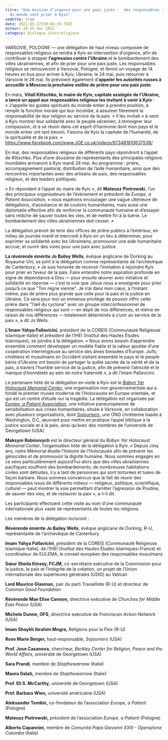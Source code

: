 ```yaml
---
titre: "Une mission d’urgence pour une paix juste :  des responsables religieux
  du monde vont prier à Kyiv"
vedette: true
date: 2022-05-22T20:04:33.750Z
auteur: 24-25 mai 2022
category: Dialogue interreligieux
---
```

VARSOVIE, POLOGNE —&nbsp;une délégation de haut niveau composée de responsables religieux se rendra à Kyiv en intervention d’urgence, afin de contribuer à stopper **l’agression contre l’Ukraine** et le bombardement des villes ukrainiennes, et afin de prier pour une paix juste. Les responsables religieux se retrouveront à Varsovie, Pologne, et feront un voyage de 14 heures en bus pour arriver à Kyiv, Ukraine, le 24 mai, puis retourner à Varsovie le 26 mai. Ils prévoient également d’**appeler les autorités russes à accueillir à Moscou la prochaine veillée de prière pour une paix juste**.

En mars, **Vitali Klitschko, le maire de Kyiv, capitale assiégée de l’Ukraine, a lancé un appel aux responsables religieux les invitant à venir à Kyiv**&nbsp;: «&nbsp;J’appelle les guides spirituels du monde entier à prendre position, à remplir la fonction morale qui leur incombe, à assumer fièrement la responsabilité de leur religion au service de la paix.&nbsp;» Il les invitait «&nbsp;à venir à Kyiv montrer leur solidarité avec le peuple ukrainien, à témoigner leur compassion, et à se réunir dans cet esprit d’harmonie dont mon pays et le monde entier ont tant besoin. Faisons de Kyiv la capitale de l’humanité, de la spiritualité et de la paix.&nbsp;» *<https://www.facebook.com/www.JOE.co.uk/videos/673481810637538/>*

En mai, des responsables religieux de différents pays répondront à l’appel de Klitschko. Plus d’une douzaine de représentants des principales religions mondiales arriveront à Kyiv mardi 24 mai. Au programme : prière, accompagnement pastoral, distribution de l’aide humanitaire, ainsi que des rencontres importantes avec des artisans de paix, des responsables religieux, et des leaders politiques.

«&nbsp;En répondant à l’appel du maire de Kyiv&nbsp;», dit **Mateusz Piotrowski**, l’un des principaux organisateurs de l’événement et président de *Europe, a Patient Association*, «&nbsp;nous espérons encourager une vague ultérieure de délégations, d’assistance et de couloirs humanitaires, mais aussi une diplomatie effective afin de renforcer la communauté humaine et d’essayer sans relâche de sauver toutes les vies, et de mettre fin à la tuerie. Le bombardement des villes ukrainiennes doit cesser.&nbsp;»

La délégation prévoit de tenir des offices de prière publics à l’extérieur, en milieu de journée mardi et mercredi à Kyiv en un lieu à déterminer, pour exprimer sa solidarité avec les Ukrainiens, promouvoir une aide humanitaire accrue, et ouvrir des voies pour une paix avec justice.

**La révérende émérite Jo Bailey Wells**, évêque anglicane de Dorking au Royaume-Uni, se joint à la délégation comme représentante de l’archevêque de Canterbury. «&nbsp;Je suis honorée de recevoir l’invitation à rejoindre Kyiv pour prier en faveur de la paix. Faire entendre notre aspiration profonde en signe de dépendance à Dieu —&nbsp;pour ensuite œuvrer avec initiative et solidarité en réponse&nbsp;— c’est la voie que Jésus nous a enseignée pour prier jusqu’à ce que "Ton règne vienne". Je n’ai dans mon cœur, à l’instant même, pas de prière plus grande que celle pour la paix et la justice en Ukraine. Ce sera pour moi un immense privilège de pouvoir offrir cette prière dans "l’œil du cyclone" avec un groupe interconfessionnel de responsables religieux qui sont —&nbsp;en dépit de nos différences, et même en raison de nos différences&nbsp;— totalement déterminés à s’unir au service de la paix&nbsp;», a dit Jo Wells.

**L’Imam Yahya Pallavicini**, président de la COREIS (Communauté Religieuse Islamique-Italie) et président de l’IHEI (Institut des Hautes Études Islamiques), se joindra à la délégation. «&nbsp;Nous avons besoin d’apprendre ensemble comment développer un modèle fiable et la valeur ajoutée d’une coopération interreligieuse au service des âmes blessées d’Europe. Juifs, chrétiens et musulmans en Occident visitant ensemble le pays et le peuple bénis d’Ukraine ont besoin de partager la quête sacrée de la vérité et de la paix, à travers l’humble service de la justice, afin de prévenir l’atrocité et le manque d’honnêteté au sein de notre fraternité&nbsp;», a dit l’imam Pallavicini.

Le partenaire hôte de la délégation en visite à Kyiv est le *[Babyn Yar Holocaust Memorial Center](https://babynyar.org/en/about)*, une organisation non gouvernementale qui a fondé le premier musée moderne de l’Holocauste en Europe orientale, et qui est un centre d’étude sur la tragédie. La délégation est organisée par *[Europe, a Patient Association](https://www.europeapatient.com/)*, une initiative paneuropéenne de sensibilisation aux crises humanitaires, située à Varsovie, en collaboration avec plusieurs organisations, dont *[Sojourners](https://sojo.net/join/campaigns/nonviolence-and-peace)*, une ONG chrétienne basée à Washington, D.C, œuvrant pour mettre en pratique l’appel biblique à la justice sociale et à la paix, ainsi qu’avec des membres de l’université de Georgetown (USA).

**Maksym Rabinovych** est le directeur général du *Babyn Yar Holocaust Memorial Center*, l’organisation hôte de la délégation à Kyiv. «&nbsp;Depuis cinq ans, notre Mémorial étudie l’histoire de l’Holocauste afin de prévenir les génocides et de promouvoir la dignité humaine. Nous sommes engagés en ce sens particulièrement aujourd’hui alors que des villes ukrainiennes pacifiques souffrent des bombardements, de nombreuses habitations civiles sont détruites, il y a tant de personnes qui sont torturées et tuées de façon barbare. Nous sommes convaincus que le fait de réunir des responsables issus de différents milieux —&nbsp;religieux, politique, scientifique, culturel&nbsp;— peut montrer la voie permettant d’arrêter l’agression de Poutine, de sauver des vies, et de restaurer la paix », a-t-il dit.

Les participants effectuent cette visite au nom d’une communauté internationale plus vaste de représentants de toutes les religions.

Les membres de la délégation incluront :

**Révérende émérite Jo Bailey Wells**, évêque anglicane de Dorking, R-U, représentante de l’archevêque de Canterbury

**Imam Yahya Pallavicini**, président de la COREIS (Communauté Religieuse Islamique-Italie), de l’IHEI (Institut des Hautes Études Islamiques-France) et coordinateur de EULEMA, le conseil européen des responsables musulmans

**Sœur Sheila Kinsey, FCJM,** co-secrétaire exécutive de la Commission pour la justice, la paix et l’intégrité de la création, un projet de l’Union internationale des supérieures générales (USIG) au Vatican

**Lord Maurice Glasman,** pair du parti Travailliste (R-U) et directeur de *Common Good Foundation*

**Révérende Mae Elise Cannon,** directrice exécutive de *Churches for Middle East Peace* (USA)

**Michele Dunne, OFS**, directrice exécutive de *Franciscan Action Network* (USA)

**Imam Shaykh Ibrahim Mogra,** Religions pour la Paix (R-U)

**Rose Marie Berger,** haut-responsable, *Sojourners* (USA)

**Prof. Jose Casanova,** chercheur, *Berkley Center for Religion, Peace and the World Affairs*, université de Georgetown (USA)

**Sara Prandi**, membre de *Stopthewarnow* (Italie)

**Maura Galati,** membre de *Stopthewarnow* (Italie)

**Prof. Eli S. McCarthy,** université de Georgetown (USA)

**Prof. Barbara Wien,** université américaine (USA)

**Aleksander Temkin,** co-fondateur de l’association *Europe, a Patient* (Pologne)

**Mateusz Piotrowski,** président de l’association *Europe, a Patient* (Pologne)

**Alberto Capannini**, membre de *Comunità Papa Giovanni XXIII - Operazione Colomba* (Italie)